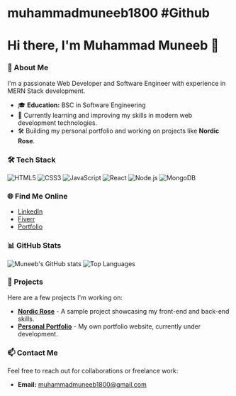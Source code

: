 # muhammadmuneeb1800 #Github

# Hi there, I'm Muhammad Muneeb 👋

### 🚀 About Me
I'm a passionate Web Developer and Software Engineer with experience in MERN Stack development.

- 🎓 **Education:** BSC in Software Engineering
- 🌱 Currently learning and improving my skills in modern web development technologies.
- 🛠️ Building my personal portfolio and working on projects like **Nordic Rose**.

### 🛠️ Tech Stack
![HTML5](https://img.shields.io/badge/-HTML5-E34F26?logo=html5&logoColor=white&style=for-the-badge)
![CSS3](https://img.shields.io/badge/-CSS3-1572B6?logo=css3&logoColor=white&style=for-the-badge)
![JavaScript](https://img.shields.io/badge/-JavaScript-F7DF1E?logo=javascript&logoColor=white&style=for-the-badge)
![React](https://img.shields.io/badge/-React-61DAFB?logo=react&logoColor=white&style=for-the-badge)
![Node.js](https://img.shields.io/badge/-Node.js-339933?logo=node.js&logoColor=white&style=for-the-badge)
![MongoDB](https://img.shields.io/badge/-MongoDB-47A248?logo=mongodb&logoColor=white&style=for-the-badge)

### 🌐 Find Me Online
- [LinkedIn](https://linkedin.com/in/muhammadmuneeb1800)
- [Fiverr](https://fiverr.com/mmuneeb0)
- [Portfolio](https://ahmad-jajja.com/)

### 📊 GitHub Stats
![Muneeb's GitHub stats](https://github-readme-stats.vercel.app/api?username=muhammadmuneeb1800&show_icons=true&theme=radical)
![Top Languages](https://github-readme-stats.vercel.app/api/top-langs/?username=muhammadmuneeb1800&layout=compact&theme=radical)

### 🚀 Projects
Here are a few projects I'm working on:

- **[Nordic Rose](link-to-nordic-rose-repo)** - A sample project showcasing my front-end and back-end skills.
- **[Personal Portfolio](link-to-portfolio-repo)** - My own portfolio website, currently under development.

### 📫 Contact Me
Feel free to reach out for collaborations or freelance work:
- **Email:** muhammadmuneeb1800@gmail.com

